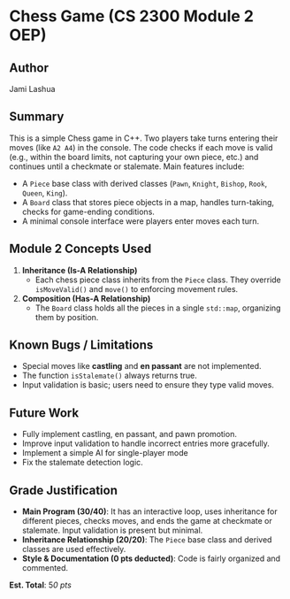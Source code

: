 # Chess Game (CS 2300 Module 2 OEP)

## Author

Jami Lashua

## Summary

This is a simple Chess game in C++. Two players take turns entering their moves (like `A2 A4`) in the console. The code checks if each move is valid (e.g., within the board limits, not capturing your own piece, etc.) and continues until a checkmate or stalemate. Main features include:

- A `Piece` base class with derived classes (`Pawn`, `Knight`, `Bishop`, `Rook`, `Queen`, `King`).
- A `Board` class that stores piece objects in a map, handles turn-taking, checks for game-ending conditions.
- A minimal console interface were players enter moves each turn.

## Module 2 Concepts Used

1. **Inheritance (Is-A Relationship)**
    - Each chess piece class inherits from the `Piece` class. They override `isMoveValid()` and `move()` to enforcing movement rules.
2. **Composition (Has-A Relationship)**
    - The `Board` class holds all the pieces in a single `std::map`, organizing them by position.

## Known Bugs / Limitations

- Special moves like **castling** and **en passant** are not implemented.
- The function `isStalemate()` always returns true.
- Input validation is basic; users need to ensure they type valid moves.

## Future Work

- Fully implement castling, en passant, and pawn promotion.
- Improve input validation to handle incorrect entries more gracefully.
- Implement a simple AI for single-player mode
- Fix the stalemate detection logic.

## Grade Justification

- **Main Program (30/40)**: It has an interactive loop, uses inheritance for different pieces, checks moves, and ends the game at checkmate or stalemate. Input validation is present but minimal.
- **Inheritance Relationship (20/20)**: The `Piece` base class and derived classes are used effectively.
- **Style & Documentation (0 pts deducted)**: Code is fairly organized and commented.

**Est. Total**: 5*0 pts*

